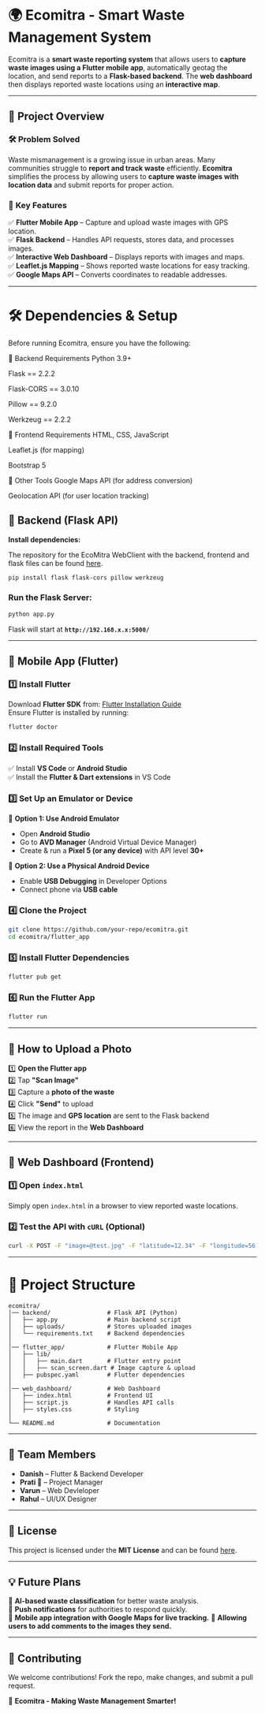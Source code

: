 # 🌍 **Ecomitra - Smart Waste Management System**  

Ecomitra is a **smart waste reporting system** that allows users to **capture waste images using a Flutter mobile app**, automatically geotag the location, and send reports to a **Flask-based backend**. The **web dashboard** then displays reported waste locations using an **interactive map**.  

---

## 🚀 **Project Overview**  

### 🛠 **Problem Solved**  
Waste mismanagement is a growing issue in urban areas. Many communities struggle to **report and track waste** efficiently. **Ecomitra** simplifies the process by allowing users to **capture waste images with location data** and submit reports for proper action.  

### 🔑 **Key Features**  
✅ **Flutter Mobile App** – Capture and upload waste images with GPS location.  
✅ **Flask Backend** – Handles API requests, stores data, and processes images.  
✅ **Interactive Web Dashboard** – Displays reports with images and maps.  
✅ **Leaflet.js Mapping** – Shows reported waste locations for easy tracking.  
✅ **Google Maps API** – Converts coordinates to readable addresses.  

---

# 🛠 **Dependencies & Setup**  

Before running Ecomitra, ensure you have the following:

📌 Backend Requirements
Python 3.9+

Flask == 2.2.2

Flask-CORS == 3.0.10

Pillow == 9.2.0

Werkzeug == 2.2.2

📌 Frontend Requirements
HTML, CSS, JavaScript

Leaflet.js (for mapping)

Bootstrap 5

📌 Other Tools
Google Maps API (for address conversion)

Geolocation API (for user location tracking)



## 📌 **Backend (Flask API)**  
**Install dependencies:**  

The repository for the EcoMitra WebClient with the backend, frontend and flask files can be found [here](https://github.com/danishistired/EcoMitraWebClient).

```sh
pip install flask flask-cors pillow werkzeug
```

### **Run the Flask Server:**  
```sh
python app.py
```
Flask will start at **`http://192.168.x.x:5000/`**  

---

## 📌 **Mobile App (Flutter)**  

### **1️⃣ Install Flutter**  
Download **Flutter SDK** from: [Flutter Installation Guide](https://flutter.dev/docs/get-started/install)  
Ensure Flutter is installed by running:  
```sh
flutter doctor
```

### **2️⃣ Install Required Tools**  
✅ Install **VS Code** or **Android Studio**  
✅ Install the **Flutter & Dart extensions** in VS Code  

### **3️⃣ Set Up an Emulator or Device**  
📱 **Option 1: Use Android Emulator**  
- Open **Android Studio**  
- Go to **AVD Manager** (Android Virtual Device Manager)  
- Create & run a **Pixel 5 (or any device)** with API level **30+**  

📱 **Option 2: Use a Physical Android Device**  
- Enable **USB Debugging** in Developer Options  
- Connect phone via **USB cable**  

### **4️⃣ Clone the Project**  
```sh
git clone https://github.com/your-repo/ecomitra.git
cd ecomitra/flutter_app
```

### **5️⃣ Install Flutter Dependencies**  
```sh
flutter pub get
```

### **6️⃣ Run the Flutter App**  
```sh
flutter run
```

---

## 📸 **How to Upload a Photo**  

1️⃣ **Open the Flutter app**  
2️⃣ Tap **"Scan Image"**  
3️⃣ Capture a **photo of the waste**  
4️⃣ Click **"Send"** to upload  
5️⃣ The image and **GPS location** are sent to the Flask backend  
6️⃣ View the report in the **Web Dashboard**  

---

## 📌 **Web Dashboard (Frontend)**  

### **1️⃣ Open `index.html`**  
Simply open `index.html` in a browser to view reported waste locations.  

### **2️⃣ Test the API with `cURL` (Optional)**  
```sh
curl -X POST -F "image=@test.jpg" -F "latitude=12.34" -F "longitude=56.78" http://127.0.0.1:5000/upload
```

---

# 📜 **Project Structure**  

```
ecomitra/
│── backend/                # Flask API (Python)
│   ├── app.py              # Main backend script
│   ├── uploads/            # Stores uploaded images
│   └── requirements.txt    # Backend dependencies
│
│── flutter_app/            # Flutter Mobile App
│   ├── lib/
│   │   ├── main.dart       # Flutter entry point
│   │   ├── scan_screen.dart # Image capture & upload
│   ├── pubspec.yaml        # Flutter dependencies
│
│── web_dashboard/          # Web Dashboard
│   ├── index.html          # Frontend UI
│   ├── script.js           # Handles API calls
│   ├── styles.css          # Styling
│
└── README.md               # Documentation
```

---

## 👥 **Team Members**  
- **Danish** – Flutter & Backend Developer  
- **Prati 🌻** – Project Manager
- **Varun** – Web Devleloper
- **Rahul** – UI/UX Designer

---

## 📜 **License**  
This project is licensed under the **MIT License** and can be found [here](https://github.com/danishistired/EcoMitra/blob/main/LICENSE.md).  

---

## 💡 **Future Plans**  
🔹 **AI-based waste classification** for better waste analysis.  
🔹 **Push notifications** for authorities to respond quickly.  
🔹 **Mobile app integration with Google Maps for live tracking.**
🔹 **Allowing users to add comments to the images they send.**

---

## 🤝 **Contributing**  
We welcome contributions! Fork the repo, make changes, and submit a pull request.  

🚀 **Ecomitra - Making Waste Management Smarter!**  
